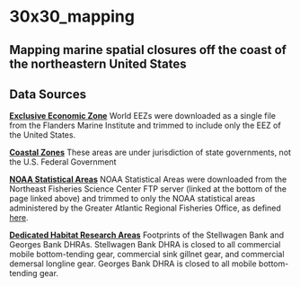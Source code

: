 # 30x30_mapping
## Mapping marine spatial closures off the coast of the northeastern United States

## Data Sources
[**Exclusive Economic Zone**](https://doi.org/10.14284/312)
World EEZs were downloaded as a single file from the Flanders Marine Institute and trimmed to include only the EEZ of the United States. 

[**Coastal Zones**](http://pubs.usgs.gov/of/2013/1284/)
These areas are under jurisdiction of state governments, not the U.S. Federal Government

[**NOAA Statistical Areas**](https://www.fisheries.noaa.gov/resource/map/greater-atlantic-region-statistical-areas)
NOAA Statistical Areas were downloaded from the Northeast Fisheries Science Center FTP server (linked at the bottom of the page linked above) and trimmed to only the NOAA statistical areas administered by the Greater Atlantic Regional Fisheries Office, as defined [here](https://www.fisheries.noaa.gov/resource/map/greater-atlantic-region-statistical-areas). 

[**Dedicated Habitat Research Areas**](https://www.fisheries.noaa.gov/resource/map/dedicated-habitat-research-areas-map-gis)
Footprints of the Stellwagen Bank and Georges Bank DHRAs. Stellwagen Bank DHRA is closed to all commercial mobile bottom-tending gear, commercial sink gillnet gear, and commercial demersal longline gear. Georges Bank DHRA is closed to all mobile bottom-tending gear. 


